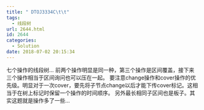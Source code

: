 ```yaml
---
title: " DTOJ3334C\t\t"
tags:
  - 线段树
url: 2644.html
id: 2644
categories:
  - Solution
date: 2018-07-02 20:15:34
---
```


七个操作的线段树... 前两个操作明显是同一种，第三个操作是区间覆盖，接下来三个操作相当于区间询问也可以压在一起。 要注意change操作和cover操作的优先级。明显对于一次cover，要先将子节点change以后才能下传cover标记。这相当于在树上标记时保留一个操作的时间顺序。 另外最长相同子区间也是板子。其实这题就是操作多了一些...